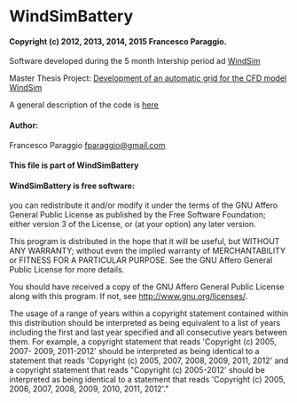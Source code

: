 # WindSimBattery
#### Copyright (c) 2012, 2013, 2014, 2015 Francesco Paraggio.

Software developed during the 5 month Intership period ad [WindSim](www.windsim.com)

Master Thesis Project: 
[Development of an automatic grid for the CFD model WindSim](https://github.com/fparaggio/WindSimBattery/wiki/Development-of-an-automatic-grid-for-the-CFD-model-WindSim)

A general description of the code is [here](https://github.com/fparaggio/WindSimBattery/wiki/Code-Description)


#### Author: 
Francesco Paraggio fparaggio@gmail.com

#### This file is part of WindSimBattery

#### WindSimBattery is free software: 

you can redistribute it and/or modify it under the terms of the GNU Affero General Public License as published by the Free Software Foundation; either version 3 of the License, or (at your option) any later version.

This program is distributed in the hope that it will be useful, but WITHOUT ANY WARRANTY; without even the implied warranty of MERCHANTABILITY or FITNESS FOR A PARTICULAR PURPOSE. See the GNU Affero General Public License for more details.

You should have received a copy of the GNU Affero General Public License along with this program. If not, see http://www.gnu.org/licenses/.

The usage of a range of years within a copyright statement contained within this distribution should be interpreted as being equivalent to a list of years including the first and last year specified and all consecutive years between them. For example, a copyright statement that reads 'Copyright (c) 2005, 2007- 2009, 2011-2012' should be interpreted as being identical to a statement that reads 'Copyright (c) 2005, 2007, 2008, 2009, 2011, 2012' and a copyright statement that reads "Copyright (c) 2005-2012' should be interpreted as being identical to a statement that reads 'Copyright (c) 2005, 2006, 2007, 2008, 2009, 2010, 2011, 2012'."

